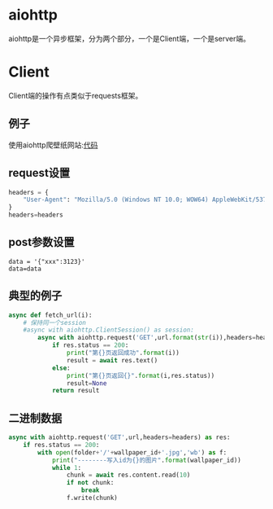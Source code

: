 # aiohttp
aiohttp是一个异步框架，分为两个部分，一个是Client端，一个是server端。

# Client
Client端的操作有点类似于requests框架。

## 例子
使用aiohttp爬壁纸网站:[代码](_example.py)

## request设置
```py
headers = {
    "User-Agent": "Mozilla/5.0 (Windows NT 10.0; WOW64) AppleWebKit/537.36 (KHTML, like Gecko) Chrome/69.0.3497.81 Safari/537.36"
}
headers=headers
```
## post参数设置
```
data = '{"xxx":3123}'
data=data
```
## 典型的例子
```py
async def fetch_url(i):
    # 保持同一个session
    #async with aiohttp.ClientSession() as session:
        async with aiohttp.request('GET',url.format(str(i)),headers=headers) as res:
            if res.status == 200:
                print("第{}页返回成功".format(i))
                result = await res.text()
            else:
                print("第{}页返回{}".format(i,res.status)) 
                result=None
            return result
```
## 二进制数据
```py
async with aiohttp.request('GET',url,headers=headers) as res:
    if res.status == 200:
        with open(folder+'/'+wallpaper_id+'.jpg','wb') as f:
            print("--------写入id为{}的图片".format(wallpaper_id))
            while 1:
                chunk = await res.content.read(10)
                if not chunk:
                    break
                f.write(chunk)
```